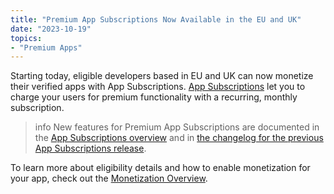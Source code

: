 ```yaml
---
title: "Premium App Subscriptions Now Available in the EU and UK"
date: "2023-10-19"
topics:
- "Premium Apps"
---
```


Starting today, eligible developers based in EU and UK can now monetize their verified apps with App Subscriptions. [App Subscriptions](/docs/monetization/overview) let you to charge your users for premium functionality with a recurring, monthly subscription.

> info
> New features for Premium App Subscriptions are documented in the [App Subscriptions overview](/docs/monetization/overview) and in [the changelog for the previous App Subscriptions release](/docs/change-log#premium-app-subscriptions-available-in-the-us).

To learn more about eligibility details and how to enable monetization for your app, check out the [Monetization Overview](/docs/monetization/overview).

